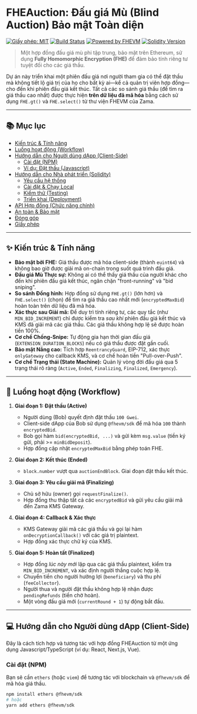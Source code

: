 # FHEAuction: Đấu giá Mù (Blind Auction) Bảo mật Toàn diện

[![Giấy phép: MIT](https://img.shields.io/badge/License-MIT-yellow.svg)](https://opensource.org/licenses/MIT)
[![Build Status](https://img.shields.io/travis/ci/[username-github]/[tên-repo].svg)](https://travis-ci.org/[username-github]/[tên-repo])
[![Powered by FHEVM](https://img.shields.io/badge/Powered%20by-FHEVM-blue.svg)](https://www.zama.ai/fhevm)
[![Solidity Version](https://img.shields.io/badge/Solidity-%5E0.8.24-lightgrey.svg)](https://soliditylang.org/)

> Một hợp đồng đấu giá mù phi tập trung, bảo mật trên Ethereum, sử dụng **Fully Homomorphic Encryption (FHE)** để đảm bảo tính riêng tư tuyệt đối cho các giá thầu.



Dự án này triển khai một phiên đấu giá nơi người tham gia có thể đặt thầu mà không tiết lộ giá trị của họ cho bất kỳ ai—kể cả quản trị viên hợp đồng—cho đến khi phiên đấu giá kết thúc. Tất cả các so sánh giá thầu (để tìm ra giá thầu cao nhất) được thực hiện **trên dữ liệu đã mã hóa** bằng cách sử dụng `FHE.gt()` và `FHE.select()` từ thư viện FHEVM của Zama.

---

## 📚 Mục lục

* [Kiến trúc & Tính năng](#-kiến-trúc--tính-năng)
* [Luồng hoạt động (Workflow)](#-luồng-hoạt-động-workflow)
* [Hướng dẫn cho Người dùng dApp (Client-Side)](#-hướng-dẫn-cho-người-dùng-dapp-client-side)
    * [Cài đặt (NPM)](#cài-đặt-npm)
    * [Ví dụ: Đặt thầu (Javascript)](#ví-dụ-đặt-thầu-javascript)
* [Hướng dẫn cho Nhà phát triển (Solidity)](#-hướng-dẫn-cho-nhà-phát-triển-solidity)
    * [Yêu cầu hệ thống](#yêu-cầu-hệ-thống)
    * [Cài đặt & Chạy Local](#cài-đặt--chạy-local)
    * [Kiểm thử (Testing)](#kiểm-thử-testing)
    * [Triển khai (Deployment)](#triển-khai-deployment)
* [API Hợp đồng (Chức năng chính)](#-api-hợp-đồng-chức-năng-chính)
* [An toàn & Bảo mật](#-an-toàn--bảo-mật)
* [Đóng góp](#-đóng-góp)
* [Giấy phép](#-giấy-phép)

---

## ✨ Kiến trúc & Tính năng

* **Bảo mật bởi FHE:** Giá thầu được mã hóa client-side (thành `euint64`) và không bao giờ được giải mã on-chain trong suốt quá trình đấu giá.
* **Đấu giá Mù Thực sự:** Không ai có thể thấy giá thầu của người khác cho đến khi phiên đấu giá kết thúc, ngăn chặn "front-running" và "bid sniping".
* **So sánh Đồng hình:** Hợp đồng sử dụng `FHE.gt()` (lớn hơn) và `FHE.select()` (chọn) để tìm ra giá thầu cao nhất mới (`encryptedMaxBid`) hoàn toàn trên dữ liệu đã mã hóa.
* **Xác thực sau Giải mã:** Để duy trì tính riêng tư, các quy tắc (như `MIN_BID_INCREMENT`) chỉ được kiểm tra *sau khi* phiên đấu giá kết thúc và KMS đã giải mã các giá thầu. Các giá thầu không hợp lệ sẽ được hoàn tiền 100%.
* **Cơ chế Chống-Snipe:** Tự động gia hạn thời gian đấu giá (`EXTENSION_DURATION_BLOCKS`) nếu có giá thầu được đặt gần cuối.
* **Bảo mật Nâng cao:** Tích hợp `ReentrancyGuard`, EIP-712, xác thực `onlyGateway` cho callback KMS, và cơ chế hoàn tiền "Pull-over-Push".
* **Cơ chế Trạng thái (State Machine):** Quản lý vòng đời đấu giá qua 5 trạng thái rõ ràng (`Active`, `Ended`, `Finalizing`, `Finalized`, `Emergency`).

---

## 🔄 Luồng hoạt động (Workflow)

1.  **Giai đoạn 1: Đặt thầu (Active)**
    * Người dùng (Bob) quyết định đặt thầu `100 Gwei`.
    * Client-side dApp của Bob sử dụng `@fhevm/sdk` để mã hóa `100` thành `encryptedBid`.
    * Bob gọi hàm `bid(encryptedBid, ...)` và gửi kèm `msg.value` (tiền ký gửi, phải >= `minBidDeposit`).
    * Hợp đồng cập nhật `encryptedMaxBid` bằng phép toán FHE.

2.  **Giai đoạn 2: Kết thúc (Ended)**
    * `block.number` vượt qua `auctionEndBlock`. Giai đoạn đặt thầu kết thúc.

3.  **Giai đoạn 3: Yêu cầu giải mã (Finalizing)**
    * Chủ sở hữu (owner) gọi `requestFinalize()`.
    * Hợp đồng thu thập tất cả các `encryptedBid` và gửi yêu cầu giải mã đến Zama KMS Gateway.

4.  **Giai đoạn 4: Callback & Xác thực**
    * KMS Gateway giải mã các giá thầu và gọi lại hàm `onDecryptionCallback()` với các giá trị plaintext.
    * Hợp đồng xác thực chữ ký của KMS.

5.  **Giai đoạn 5: Hoàn tất (Finalized)**
    * Hợp đồng *lúc này mới* lặp qua các giá thầu plaintext, kiểm tra `MIN_BID_INCREMENT`, và xác định người thắng cuộc hợp lệ.
    * Chuyển tiền cho người hưởng lợi (`beneficiary`) và thu phí (`feeCollector`).
    * Người thua và người đặt thầu không hợp lệ nhận được `pendingRefunds` (tiền chờ hoàn).
    * Một vòng đấu giá mới (`currentRound + 1`) tự động bắt đầu.

---

## 💻 Hướng dẫn cho Người dùng dApp (Client-Side)

Đây là cách tích hợp và tương tác với hợp đồng FHEAuction từ một ứng dụng Javascript/TypeScript (ví dụ: React, Next.js, Vue).

### Cài đặt (NPM)

Bạn sẽ cần `ethers` (hoặc `viem`) để tương tác với blockchain và `@fhevm/sdk` để mã hóa giá thầu.

```bash
npm install ethers @fhevm/sdk
# hoặc
yarn add ethers @fhevm/sdk
